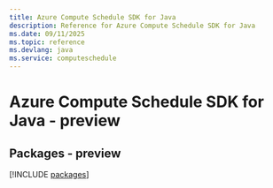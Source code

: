 ```yaml
---
title: Azure Compute Schedule SDK for Java
description: Reference for Azure Compute Schedule SDK for Java
ms.date: 09/11/2025
ms.topic: reference
ms.devlang: java
ms.service: computeschedule
---
```

# Azure Compute Schedule SDK for Java - preview
## Packages - preview
[!INCLUDE [packages](compute-schedule-index.md)]